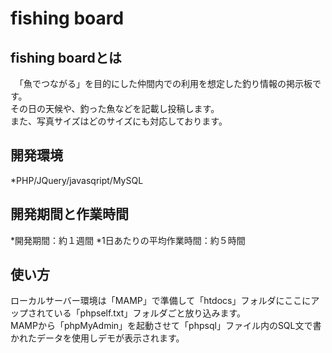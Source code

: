 # fishing board

## fishing boardとは
　「魚でつながる」を目的にした仲間内での利用を想定した釣り情報の掲示板です。<br>その日の天候や、釣った魚などを記載し投稿します。<br>また、写真サイズはどのサイズにも対応しております。

## 開発環境
*PHP/JQuery/javasqript/MySQL

## 開発期間と作業時間
*開発期間：約１週間
*1日あたりの平均作業時間：約５時間

## 使い方
ローカルサーバー環境は「MAMP」で準備して「htdocs」フォルダにここにアップされている「phpself.txt」フォルダごと放り込みます。<br>
MAMPから「phpMyAdmin」を起動させて「phpsql」ファイル内のSQL文で書かれたデータを使用しデモが表示されます。



